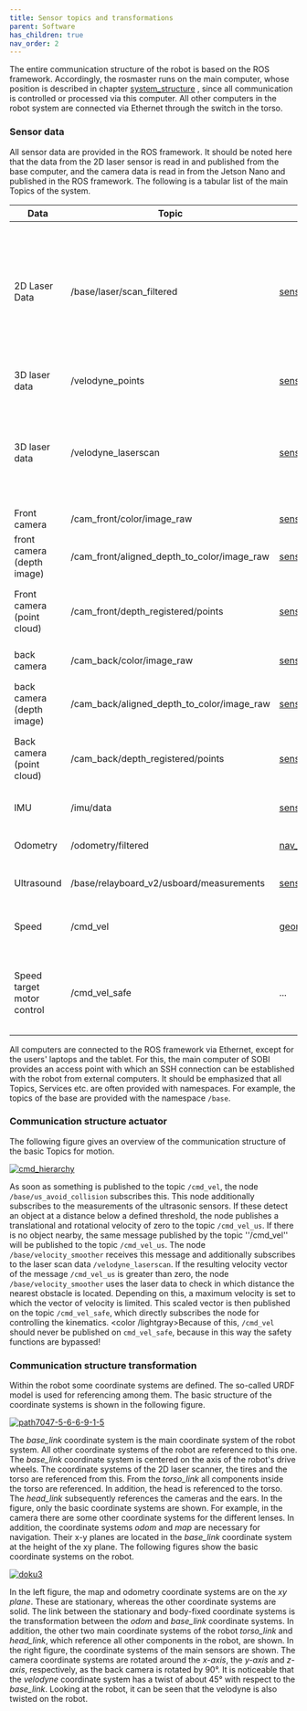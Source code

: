 ```yaml
---
title: Sensor topics and transformations
parent: Software
has_children: true  
nav_order: 2
---
```


The entire communication structure of the robot is based on the ROS framework.
Accordingly, the rosmaster runs on the main computer, whose position is described in chapter [system_structure](/cmrobot/system_structure/) , since all communication is controlled or processed via this computer.
All other computers in the robot system are connected via Ethernet through the switch in the torso.

### Sensor data
All sensor data are provided in the ROS framework. It should be noted here that the data from the 2D laser sensor is read in and published from the base computer, and the camera data is read in from the Jetson Nano and published in the ROS framework. The following is a tabular list of the main Topics of the system.

| Data     | Topic | Message | Description |
| ----     | ----- | ------- | ----------- |
| 2D Laser Data   |/base/laser/scan_filtered | [sensor_msgs/LaserScan](http://docs.ros.org/melodic/api/sensor_msgs/html/msg/LaserScan.html)   | Filtered laser data of the 2D laser sensor. The filtering is necessary to prevent the robot from detecting its own front in the laser scan. |
| 3D laser data   | /velodyne_points        | [sensor_msgs/PointCloud2](http://docs.ros.org/melodic/api/sensor_msgs/html/msg/PointCloud2.html)| Point cloud of the 3D laser sensor |
| 3D laser data   | /velodyne_laserscan     | [sensor_msgs/LaserScan](http://docs.ros.org/melodic/api/sensor_msgs/html/msg/LaserScan.html) | Point cloud of the 3D laser sensor projected onto the XY plane of the base_link coordinate system |
| Front camera    | /cam_front/color/image_raw       | [sensor_msgs/Image](http://docs.ros.org/melodic/api/sensor_msgs/html/msg/Image.html) | Front camera RGB image     |
| front camera (depth image)   | /cam_front/aligned_depth_to_color/image_raw | [sensor_msgs/Image](http://docs.ros.org/melodic/api/sensor_msgs/html/msg/Image.html) | Depth image of front camera |
| Front camera (point cloud)   | /cam_front/depth_registered/points | [sensor_msgs/PointCloud2](http://docs.ros.org/melodic/api/sensor_msgs/html/msg/PointCloud2.html) | Registered (with color values) point cloud of the camera|
| back camera   | /cam_back/color/image_raw       |[sensor_msgs/Image](http://docs.ros.org/melodic/api/sensor_msgs/html/msg/Image.html) | RGB image of the back camera |
| back camera (depth image)  | /cam_back/aligned_depth_to_color/image_raw  | [sensor_msgs/Image](http://docs.ros.org/melodic/api/sensor_msgs/html/msg/Image.html)| Depth image of the back camera |
| Back camera (point cloud)  | /cam_back/depth_registered/points | [sensor_msgs/PointCloud2](http://docs.ros.org/melodic/api/sensor_msgs/html/msg/PointCloud2.html)| Registered (with color values) point cloud of the camera |
| IMU   | /imu/data       | [sensor_msgs/Imu](http://docs.ros.org/melodic/api/sensor_msgs/html/msg/Imu.html)| measurement values of the IMU      |
| Odometry   | /odometry/filtered        | [nav_msgs/odometry](http://docs.ros.org/melodic/api/nav_msgs/html/msg/Odometry.html)| Odometry filtered with the EKF |
| Ultrasound    | /base/relayboard_v2/usboard/measurements        | [sensor_msgs/Range](http://docs.ros.org/melodic/api/sensor_msgs/html/msg/Range.html)| Values of all ultrasonic sensors |
| Speed   | /cmd_vel      | [geometry_msgs/Twist](https://docs.ros.org/api/geometry_msgs/html/msg/Twist.html)| Target velocity is published to this topic      |
| Speed target motor control   |/cmd_vel_safe        | ...      | Outside the already provided nodes. Should never be published to this topic|


All computers are connected to the ROS framework via Ethernet, except for the users' laptops and the tablet. For this, the main computer of SOBI provides an access point with which an SSH connection can be established with the robot from external computers.
It should be emphasized that all Topics, Services etc. are often provided with namespaces. For example, the topics of the base are provided with the namespace ```/base```.

### Communication structure actuator
The following figure gives an overview of the communication structure of the basic Topics for motion.

[ ![cmd_hierarchy](/Sobi/images/cmd_hierarchy.png) ](/Sobi/images/cmd_hierarchy.png)

As soon as something is published to the topic ```/cmd_vel```, the node ```/base/us_avoid_collision``` subscribes this. This node additionally subscribes to the measurements of the ultrasonic sensors.
If these detect an object at a distance below a defined threshold, the node publishes a translational and rotational velocity of zero to the topic ```/cmd_vel_us```.
If there is no object nearby, the same message published by the topic ''/cmd_vel'' will be published to the topic ```/cmd_vel_us```.
The node ```/base/velocity_smoother``` receives this message and additionally subscribes to the laser scan data ```/velodyne_laserscan```.
If the resulting velocity vector of the message ```/cmd_vel_us``` is greater than zero, the node ```/base/velocity_smoother``` uses the laser data to check in which distance the nearest obstacle is located. Depending on this, a maximum velocity is set to which the vector of velocity is limited. This scaled vector is then published on the topic ```/cmd_vel_safe```, which directly subscribes the node for controlling the kinematics.
<color /lightgray>Because of this, ```/cmd_vel``` should never be published on ```cmd_vel_safe```, because in this way the safety functions are bypassed!

### Communication structure transformation
Within the robot some coordinate systems are defined. The so-called URDF model is used for referencing among them. The basic structure of the coordinate systems is shown in the following figure.

[ ![path7047-5-6-6-9-1-5](/Sobi/images/path7047-5-6-6-9-1-5.png) ](/Sobi/images/path7047-5-6-6-9-1-5.png)

The *base_link* coordinate system is the main coordinate system of the robot system. All other coordinate systems of the robot are referenced to this one. The *base_link* coordinate system is centered on the axis of the robot's drive wheels.
The coordinate systems of the 2D laser scanner, the tires and the torso are referenced from this. From the *torso_link* all components inside the torso are referenced. In addition, the head is referenced to the torso.
The *head_link* subsequently references the cameras and the ears. In the figure, only the basic coordinate systems are shown. For example, in the camera there are some other coordinate systems for the different lenses.
In addition, the coordinate systems *odom* and *map* are necessary for navigation. Their x-y planes are located in the *base_link* coordinate system at the height of the xy plane.
The following figures show the basic coordinate systems on the robot.

[ ![doku3](/Sobi/images/doku3.png) ](/Sobi/images/doku3.png)

In the left figure, the map and odometry coordinate systems are on the *xy plane*. These are stationary, whereas the other coordinate systems are solid.
The link between the stationary and body-fixed coordinate systems is the transformation between the *odom* and *base_link* coordinate systems.
In addition, the other two main coordinate systems of the robot *torso_link* and *head_link*, which reference all other components in the robot, are shown.
In the right figure, the coordinate systems of the main sensors are shown.
The camera coordinate systems are rotated around the *x-axis*, the *y-axis* and *z-axis*, respectively, as the back camera is rotated by 90°.
It is noticeable that the *velodyne* coordinate system has a twist of about 45° with respect to the *base_link*. Looking at the robot, it can be seen that the velodyne is also twisted on the robot.
